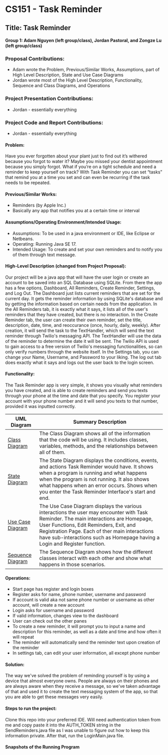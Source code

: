 # CS151 - Task Reminder
## Title: Task Reminder
#### Group 1: Adam Nguyen (left group/class), Jordan Pastoral, and Zongze Lu (left group/class)

### Proposal Contributions:
- Adam wrote the Problem, Previous/Similar Works, Assumptions, part of High Level Description, State and Use Case Diagrams
- Jordan wrote most of the High Level Description, Functionality, Sequence and Class Diagrams, and Operations

### Project Presentation Contributions:
- Jordan - essentially everything

### Project Code and Report Contributions:
- Jordan - essentially everything

#### Problem:
Have you ever forgotten about your plant just to find out it’s withered because you forgot to water it? Maybe you missed your dentist appointment because you simply forgot. What if you’re on a tight schedule and need a reminder to keep yourself on track? With Task Reminder you can set “tasks” that remind you at a time you set and can even be recurring if the task needs to be repeated. 

#### Previous/Similar Works:
- Reminders (by Apple Inc.)
- Basically any app that notifies you at a certain time or interval

#### Assumptions/Operating Environment/Intended Usage:
- Assumptions: To be used in a java environment or IDE, like Eclipse or Netbeans.
- Operating: Running Java SE 17.
- Intended Usage: To create and set your own reminders and to notify you of them through text message.

#### High-Level Description (changed from Project Proposal):
Our project will be a java app that will have the user login or create an account to be saved into an SQL Database using SQLite. From there the app has a few options, Dashboard, All Reminders, Create Reminder, Settings, and Log Out. The Dashboard just lists current reminders that are set for the current day. It gets the reminder information by using SQLite's database and by getting the information based on certain needs from the application. In the All Reminders tab, it is exactly what it says, it lists all of the user's reminders that they have created, but there is no interaction. In the Create Reminder tab, the user can create their own reminder, set the title, description, date, time, and reoccurance (once, hourly, daily, weekly). After creation, it will send the task to the TextHandler, which will send the text reminder through Twilio's messaging API. The TextHandler will use the data of the reminder to determine the date it will be sent. The Twilio API is used to gain access to a free version of Twilio's messaging functionalities, so can only verify numbers through the website itself. In the Settings tab, you can change your Name, Username, and Password to your liking. The log out tab does exactly what it says and logs out the user back to the login screen.  

#### Functionality:
The Task Reminder app is very simple, it shows you visually what reminders you have created, and is able to create reminders and send you texts through your phone at the time and date that you specify. You register your account with your phone number and it will send you texts to that number, provided it was inputted correctly.

| UML Diagram   | Summary Description|
| ------------- | ------------- |
| [Class Diagram](https://github.com/pastoraljordan/CS-151-Task-Reminder/blob/main/diagrams/Class.png)              | The Class Diagram shows all of the information that the code will be using. It includes classes, variables, methods, and the relationships between all of them.    |
| [State Diagram](https://github.com/pastoraljordan/CS-151-Task-Reminder/blob/main/diagrams/State.png)              | The State Diagram displays the conditions, events, and actions Task Reminder would have. It shows when a program is running and what happens when the program is not running. It also shows what happens when an error occurs. Shows when you enter the Task Reminder Interface's start and end.                                  |
| [Use Case Diagram](https://github.com/pastoraljordan/CS-151-Task-Reminder/blob/main/diagrams/Use_Case.png)        | The Use Case Diagram displays the various interactions the user may encounter with Task Reminder. The main interactions are Homepage, User Functions, Edit Reminders, Exit, and Registration Page. Each of ther main interactions have sub-interactions such as Homepage having a Login and Register function.                 |
| [Sequence Diagram](https://github.com/pastoraljordan/CS-151-Task-Reminder/blob/main/diagrams/Sequence.png)        | The Sequence Diagram shows how the different classes interact with each other and show what happens in those scenarios.        |


#### Operations: 
- Start page has register and login boxes
- Register asks for name, phone number, username and password
- If account is valid aka not same phone number or username as other account, will create a new account
- Login asks for username and password
- If valid information, changes view to the dashboard
- User can check out the other panes
- To create a new reminder, it will prompt you to input a name and description for this reminder, as well as a date and time and how often it will repeat
- The reminder will automatically send the reminder text upon creation of the reminder
- In settings tab, can edit your user information, all except phone number

#### Solution:
The way we've solved the problem of reminding yourself is by using a device that almost everyone owns. People are always on their phones and are always aware when they receive a message, so we've taken advantage of that and used it to create the text messaging system of the app, so that you are able to get these messages very easily.

#### Steps to run the project:
Clone this repo into your preferred IDE. Will need authentication token from me and copy paste it into the AUTH_TOKEN string in the SendReminders.java file as I was unable to figure out how to keep this information private. After that, run the LoginMain.java file.

#### Snapshots of the Running Program
